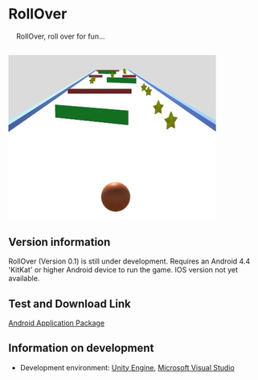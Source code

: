 # RollOver
&nbsp;&nbsp;&nbsp;&nbsp;RollOver, roll over for fun...
##
![RollOver in game image](https://raw.githubusercontent.com/FarukKayaduman/RollOver/main/RollOver/Assets/Images/InTheGame.jpg)
##
## Version information
RollOver (Version 0.1) is still under development. Requires an Android 4.4 'KitKat' or higher Android device to run the game. IOS version not yet available.
## Test and Download Link
[Android Application Package](https://github.com/FarukKayaduman/RollOver/raw/main/Android%20Application%20Package%20(APK)/RollOverTest.apk)
## Information on development
* Development environment: [Unity Engine](https://unity.com/), [Microsoft Visual Studio](https://visualstudio.microsoft.com/vs/)
